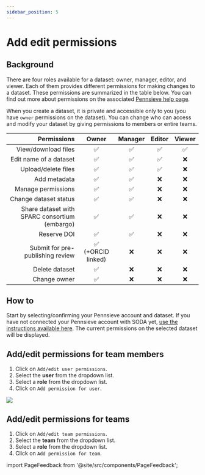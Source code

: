 ```yaml
---
sidebar_position: 5
---
```


# Add edit permissions

## Background

There are four roles available for a dataset: owner, manager, editor, and viewer. Each of them provides different permissions for making changes to a dataset. These permissions are summarized in the table below. You can find out more about permissions on the associated [Pennsieve help page](https://docs.pennsieve.io/docs/dataset-permissions).

When you create a dataset, it is private and accessible only to you (you have `owner` permissions on the dataset). You can change who can access and modify your dataset by giving permissions to members or entire teams.

|                                   Permissions |       Owner        | Manager | Editor | Viewer |
| --------------------------------------------: | :----------------: | :-----: | :----: | :----: |
|                           View/download files |         ✅         |   ✅    |   ✅   |   ✅   |
|                        Edit name of a dataset |         ✅         |   ✅    |   ✅   |   ❌   |
|                           Upload/delete files |         ✅         |   ✅    |   ✅   |   ❌   |
|                                  Add metadata |         ✅         |   ✅    |   ❌   |   ❌   |
|                            Manage permissions |         ✅         |   ✅    |   ❌   |   ❌   |
|                         Change dataset status |         ✅         |   ✅    |   ❌   |   ❌   |
| Share dataset with SPARC consortium (embargo) |         ✅         |   ✅    |   ❌   |   ❌   |
|                                   Reserve DOI |         ✅         |   ✅    |   ❌   |   ❌   |
|              Submit for pre-publishing review | ✅ (+ORCID linked) |   ❌    |   ❌   |   ❌   |
|                                Delete dataset |         ✅         |   ❌    |   ❌   |   ❌   |
|                                  Change owner |         ✅         |   ❌    |   ❌   |   ❌   |

## How to

Start by selecting/confirming your Pennsieve account and dataset. If you have not connected your Pennsieve account with SODA yet, [use the instructions available here](./connect-your-pennsieve-account-with-soda). The current permissions on the selected dataset will be displayed.

## Add/edit permissions for team members

1. Click on `Add/edit user permissions`.
2. Select the **user** from the dropdown list.
3. Select a **role** from the dropdown list.
4. Click on `Add permission for user`.

![](https://github.com/fairdataihub/SODA-for-SPARC/blob/main/docs/documentation/Manage-datasets/Manage-permissions/add-permissions.gif?raw=true)

## Add/edit permissions for teams

1. Click on `Add/edit team permissions`.
2. Select the **team** from the dropdown list.
3. Select a **role** from the dropdown list.
4. Click on `Add permission for team`.

import PageFeedback from '@site/src/components/PageFeedback';

<PageFeedback />